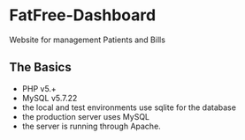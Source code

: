 # FatFree-Dashboard
Website for management Patients and Bills

## The Basics

  * PHP v5.+
  * MySQL v5.7.22
  * the local and test environments use sqlite for the database
  * the production server uses MySQL
  * the server is running through Apache.
